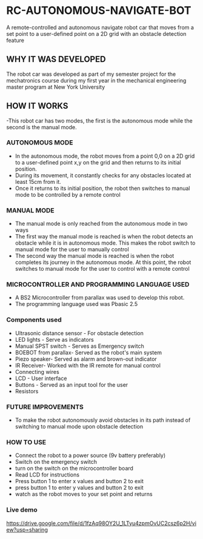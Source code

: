# RC-AUTONOMOUS-NAVIGATE-BOT
A remote-controlled and autonomous navigate robot car that moves from a set point to a user-defined point on a 2D grid with an obstacle detection feature

## WHY IT WAS DEVELOPED
  The robot car was developed as part of my semester project for the mechatronics course during my first year in the mechanical engineering master program at New York University
  
## HOW IT WORKS
  -This robot car has two modes, the first is the autonomous mode while the second is the manual mode.
  
### AUTONOMOUS MODE
  - In the autonomous mode, the robot moves from a point 0,0 on a 2D grid to a user-defined point x,y on the grid and then returns to its initial position.
  - During its movement, it constantly checks for any obstacles located at least 15cm from it.
  - Once it returns to its initial position, the robot then switches to manual mode to be controlled by a remote control
    
### MANUAL MODE
  - The manual mode is only reached from the autonomous mode in two ways
  - The first way the manual mode is reached is when the robot detects an obstacle while it is in autonomous mode. This makes the robot switch to manual mode for the user to manually control
  - The second way the manual mode is reached is when the robot completes its journey in the autonomous mode. At this point, the robot switches to manual mode for the user to control with a remote control

### MICROCONTROLLER AND PROGRAMMING LANGUAGE USED
  - A BS2 Microcontroller from parallax was used to develop this robot.
  - The programming language used was Pbasic 2.5

### Components used
  - Ultrasonic distance sensor - For obstacle detection
  - LED lights - Serve as indicators
  - Manual SPST switch - Serves as Emergency switch
  - BOEBOT from parallax-  Served as the robot's main system
  - Piezo speaker- Served as alarm and brown-out indicator
  - IR Receiver- Worked with the IR remote for manual control
  - Connecting wires
  - LCD - User interface
  - Buttons - Served as an input tool for the user
  - Resistors

### FUTURE IMPROVEMENTS
  - To make the robot autonomously avoid obstacles in its path instead of switching to manual mode upon obstacle detection

### HOW TO USE
  - Connect the robot to  a power source (9v battery preferably)
  - Switch on the emergency switch
  - turn on the switch on the microcontroller board
  - Read LCD for instructions
  - Press button 1 to enter x values and button 2 to exit
  - press button 1 to enter y values and button 2 to exit
  - watch as the robot moves to your set point and returns

### Live demo

  https://drive.google.com/file/d/1fzAq98OY2U_1LTyu4zpmOvUC2csz6p2H/view?usp=sharing
